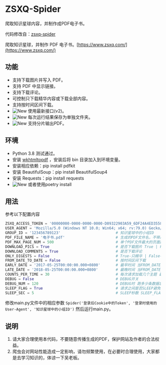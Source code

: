# ZSXQ-Spider
 爬取知识星球内容，并制作成PDF电子书。

代码修改自：[zsxq-spider](https://github.com/wbsabc/zsxq-spider)

爬取知识星球，并制作 PDF 电子书。[https://www.zsxq.com/](https://www.zsxq.com/)

## 功能

* 支持下载图片并写入 PDF。
* 支持 PDF 中显示链接。
* 支持下载评论。
* 可控制只下载精华内容或下载全部内容。
* 支持按时间区间下载。
* ![New](https://via.placeholder.com/10/f03c15/000000?text=+) 使用最新接口(v2)。
* ![New](https://via.placeholder.com/10/f03c15/000000?text=+) 每次运行结果保存为单独文件夹。
* ![New](https://via.placeholder.com/10/f03c15/000000?text=+) 支持分片输出PDF。

## 环境

* Python 3.8 测试通过。
* 安装 [wkhtmltopdf](https://wkhtmltopdf.org/downloads.html) ，安装后将 bin 目录加入到环境变量。
* 安装相应依赖：pip install pdfkit
* 安装 BeautifulSoup：pip install BeautifulSoup4
* 安装 Requests：pip install requests
* ![New](https://via.placeholder.com/10/f03c15/000000?text=+) 或者使用poetry install


## 用法

参考以下配置内容
```python
ZSXQ_ACCESS_TOKEN = '00000000-0000-0000-0000-D09322903A59_6DF24A4ED3558CD4'    # 登录后Cookie中的Token（必须修改）
USER_AGENT = 'Mozilla/5.0 (Windows NT 10.0; Win64; x64; rv:79.0) Gecko/20100101 Firefox/79.0'    # 登录时使用的User-Agent（必须修改）
GROUP_ID = '123456789123'                         # 知识星球中的小组ID
PDF_FILE_NAME = '电子书.pdf'                       # 生成的PDF文件名，不带后缀
PDF_MAX_PAGE_NUM = 500                            # 单个PDF文件最大的页面数。windows下超过一定数量的页面会生成失败，所以需要调整此值
DOWNLOAD_PICS = True                              # 是否下载图片 True | False 下载会导致程序变慢
DOWNLOAD_COMMENTS = True                          # 是否下载评论
ONLY_DIGESTS = False                              # True-只精华 | False-全部
FROM_DATE_TO_DATE = False                         # 按时间区间下载
EARLY_DATE = '2017-05-25T00:00:00.000+0800'       # 最早时间 当FROM_DATE_TO_DATE=True时生效 为空表示不限制 形如'2017-05-25T00:00:00.000+0800'
LATE_DATE = '2018-05-25T00:00:00.000+0800'        # 最晚时间 当FROM_DATE_TO_DATE=True时生效 为空表示不限制 形如'2017-05-25T00:00:00.000+0800'
COUNTS_PER_TIME = 30                              # 每次请求加载几个主题 最大可设置为30
DEBUG = False                                     # DEBUG开关
DEBUG_NUM = 120                                   # DEBUG时 跑多少条数据后停止 需与COUNTS_PER_TIME结合考虑
SLEEP_FLAG = True                                 # 请求之间是否SLEEP避免请求过于频繁
SLEEP_SEC = 5                                     # SLEEP秒数 SLEEP_FLAG=True时生效
```

修改main.py文件中的相应参数
`Spider('登录后Cookie中的Token', '登录时使用的User-Agent', '知识星球中的小组ID')`
然后运行main.py。

## 说明

1. 请大家合理使用本代码，不要随意传播生成的PDF，保护网站及作者的合法权益。
2. 爬虫会对网站性能造成一定影响，请勿频繁使用，在必要时合理使用，大家都是去学习知识的，体谅一下吴老板。
